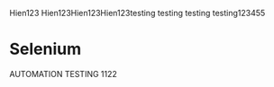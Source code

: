 Hien123 Hien123Hien123Hien123testing testing testing testing123455
# Selenium 
AUTOMATION TESTING 1122
